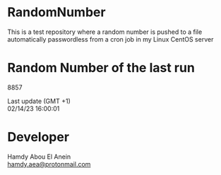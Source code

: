 # RandomNumber    
This is a test repository where a random number is pushed to a file automatically passwordless from a cron job in my Linux CentOS server    
# Random Number of the last run   
8857
      
Last update (GMT +1)    
02/14/23 16:00:01
# Developer    
Hamdy Abou El Anein   
hamdy.aea@protonmail.com
